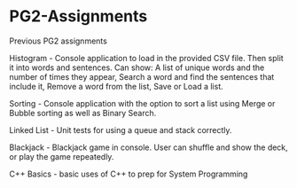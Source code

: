 # PG2-Assignments
Previous PG2 assignments

Histogram - Console application to load in the provided CSV file. Then split it into words and sentences. Can show: A list of unique words and the number of times they appear, Search a word and find the sentences that include it, Remove a word from the list, Save or Load a list.

Sorting - Console application with the option to sort a list using Merge or Bubble sorting as well as Binary Search.

Linked List - Unit tests for using a queue and stack correctly.

Blackjack - Blackjack game in console. User can shuffle and show the deck, or play the game repeatedly.

C++ Basics - basic uses of C++ to prep for System Programming
